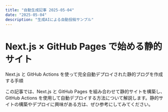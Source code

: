 ```yaml
---
title: "自動生成記事 2025-05-04"
date: "2025-05-04"
description: "生成AIによる自動投稿サンプル"
---
```


# Next.js × GitHub Pages で始める静的サイト

Next.js と GitHub Actions を使って完全自動デプロイされた静的ブログを作成する手順

この記事では、Next.js と GitHub Pages を組み合わせて静的サイトを構築し、GitHub Actions を使用して自動デプロイする方法について解説します。静的サイトの構築やデプロイに興味がある方は、ぜひ参考にしてみてください。
